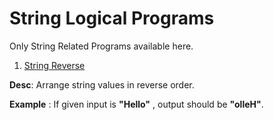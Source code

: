 ﻿# String Logical Programs
Only String Related Programs available here.

1. [String Reverse](https://github.com/devsantosh1502/Src/blob/master/LogicalPrograms/StringPrograms/StringReverse.cs)

**Desc**: Arrange string values in reverse order. 

**Example** : If given input is **"Hello"** , output should be **"olleH"**.
